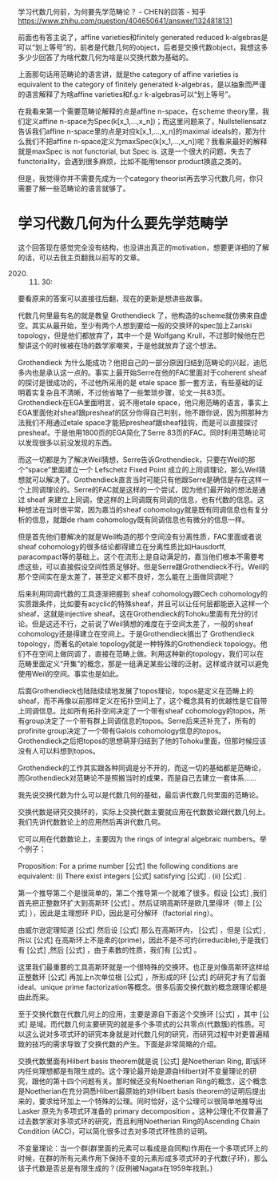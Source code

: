 学习代数几何前，为何要先学范畴论？ - CHEN的回答 - 知乎
https://www.zhihu.com/question/404650641/answer/1324818131













前面也有答主说了，affine varieties和finitely generated reduced k-algebras是可以“划上等号”的，前者是代数几何的object，后者是交换代数object，我想这多多少少回答了为啥代数几何为啥是以交换代数为基础的。

上面那句话用范畴论的语言讲，就是the category of affine varieties is equivalent to the category of finitely generated k-algebras，是以抽象而严谨的语言解释了为啥affine varieties和f.g.r k-algebras可以“划上等号”。

在我看来第一个需要范畴论解释的点是affine n-space，在scheme theory里，我们定义affine n-space为Spec(k[x_1,...,x_n])；而这里问题来了，Nullstellensatz告诉我们affine n-space里的点是对应k[x_1,...,x_n]的maximal ideals的，那为什么我们不把affine n-space定义为maxSpec(k[x_1,...,x_n])呢？我看来最好的解释就是maxSpec is not functorial, but Spec is. 这是一个很大的问题，失去了functoriality，会遇到很多麻烦，比如不能用tensor product换底之类的。

但是，我觉得你并不需要先成为一个category theorist再去学习代数几何，你只需要了解一些范畴论的语言就够了。



# 学习代数几何为什么要先学范畴学






这个回答现在感觉完全没有结构，也没讲出真正的motivation，想要更详细的了解的话，可以去我主页翻我以前写的文章。

2020. 11. 30:

要看原来的答案可以直接往后翻，现在的更新是想讲些故事。

代数几何里最有名的就是教皇 Grothendieck 了，他构造的scheme就仿佛来自虚空。其实从最开始，至少有两个人想到要给一般的交换环的spec加上Zariski topology，但是他们都放弃了，其中一个是 Wolfgang Krull，不过那时候他在巴黎讲这个的时候被在场的数学家嘲笑，于是他就放弃了这个想法。

Grothendieck 为什么能成功？他把自己的一部分原因归结到范畴论的兴起，迪厄多内也是承认这一点的。事实上最开始Serre在他的FAC里面对于coherent sheaf的探讨是很成功的，不过他所采用的是 etale space 那一套方法，有些基础的证明着实复杂且不清晰，不过他省略了一些繁琐步骤，论文一共83页。Grothendieck在EGA里面明言，说不用etale space，他只用范畴的语言，事实上EGA里面他对sheaf跟presheaf的区分你得自己判别，他不跟你说，因为照那种方法我们不用通过etale space才能把presheaf跟sheaf挂钩，而是可以直接探讨presheaf。于是他用1800页的EGA简化了Serre 83页的FAC。同时利用范畴论可以发现很多以前没发现的东西。

而这一切都是为了解决Weil猜想，Serre告诉Grothendieck，只要在Weil的那个“space”里面建立一个 Lefschetz Fixed Point 成立的上同调理论，那么Weil猜想就可以解决了。Grothendieck直言当时可能只有他跟Serre是确信是存在这样一个上同调理论的。Serre的FAC就是这样的一个尝试，因为他们最开始的想法是通过 sheaf 来建立上同调，使这样的上同调既有同调的信息，也有代数的信息。这种想法在当时很平常，因为嘉当的sheaf cohomology就是既有同调信息也有复分析的信息，就跟de rham cohomology既有同调信息也有微分的信息一样。

但是首先他们要解决的就是Weil构造的那个空间没有分离性质，FAC里面或者说sheaf cohomology的很多结论都得建立在分离性质比如Hausdorff, paracompact等的基础上。这个在流形上是自动满足的，嘉当他们根本不需要考虑这些，可以直接假设空间性质足够好。但是Serre跟Grothendieck不行。Weil的那个空间实在是太差了，甚至定义都不良好，怎么能在上面做同调呢？

后来利用同调代数的工具逐渐把握到 sheaf cohomology跟Cech cohomology的实质跟条件，比如要有acyclic的特殊sheaf，并且可以让任何层都能嵌入这样一个sheaf，这就是injective sheaf。这在Grothendieck的Tohoku里面有充分的讨论。但是这还不行，之前说了Weil猜想的难度在于空间太差了，一般的sheaf cohomology还是得建立在空间上。于是Grothendieck搞出了 Grothendieck topology，而著名的etale topology就是一种特殊的Grothendieck topology。他们不在空间上做同调了，直接在范畴上做。利用这种新的topology，我们可以在范畴里面定义“开集”的概念，那是一组满足某些公理的泛射。这样或许就可以避免使用Weil的空间。事实也是如此。

后面Grothendieck也陆陆续续地发展了topos理论，topos是定义在范畴上的sheaf，而不再像以前那样定义在拓扑空间上了，这个概念具有的优越性是它自带上同调信息。比如所有拓扑空间决定了一个带有sheaf cohomology的topos，所有group决定了一个带有群上同调信息的topos。Serre后来还补充了，所有的profinite group决定了一个带有Galois cohomology信息的topos。Grothendieck之后把topos的思想萌芽归结到了他的Tohoku里面，但那时候应该没有人可以料想到topos。

Grothendieck的工作其实跟各种同调是分不开的，而这一切的基础都是范畴论，而Grothendieck对范畴论不是照搬当时的成果，而是自己去建立一套体系......

我先说交换代数为什么可以是代数几何的基础，最后讲代数几何里面的范畴论。

交换代数是研究交换环的，实际上交换代数主要就应用在代数数论跟代数几何上。我们先讲代数数论上的应用然后再讲代数几何。

它可以用在代数数论上，主要因为 the rings of integral algebraic numbers。举个例子：

Proposition: For a prime number [公式] the following conditions are equivalent:
(i) There exist integers [公式] satisfying [公式] .
(ii) [公式] .

第一个推导第二个是很简单的，第二个推导第一个就难了很多。假设 [公式] ,我们首先把正整数环扩大到高斯环 [公式] 。然后证明高斯环是欧几里得环（带上 [公式] ），因此是主理想环 PID，因此是可分解环（factorial ring）。

由威尔逊定理知道 [公式] 然后设 [公式] 那么在高斯环内， [公式] ，但是 [公式] ,所以 [公式] 在高斯环上不是素的(prime)，因此不是不可约(irreducible),于是我们有 [公式] ,然后 [公式] ，由于素数的性质，我们有 [公式] 。

这里我们最重要的工具高斯环就是一个很特殊的交换环。也正是对像高斯环这样给正整数环 [公式] 再加上n次单位根 [公式] ，所形成的环 [公式] 的研究才有了后面ideal、unique prime factorization等概念。很多后面交换代数的概念跟理论都是由此而来。

至于交换代数在代数几何上的应用，主要是源自下面这个交换环 [公式] ，其中 [公式] 是域。而代数几何主要研究的就是多个多项式的公共零点(代数簇)的性质。可以这么说对多项式环的研究本身就是对代数几何的研究，而研究过程中对更普遍精致的技巧的需求导致了交换代数的产生。下面是非常简略的介绍。

交换代数里面有Hilbert basis theorem就是说 [公式] 是Noetherian Ring, 即该环内任何理想都是有限生成的。这个理论最开始是源自Hilbert对不变量理论的研究，跟他的第十四个问题有关。那时候还没有Noetherian Ring的概念，这个概念是Noetherian在充分洞悉Hilbert最原始的对Hilbert basis theorem的证明后提出来的，要求给环加上一个特殊的公理。同时恰好，这个公理可以很简单地推导出Lasker 原先为多项式环准备的 primary decomposition 。这种公理化不仅普遍了过去数学家对多项式环的研究，而且利用Noetherian Ring的Ascending Chain Condition (ACC)，可以简化很多过去对多项式环性质的证明。

不变量理论：当一个群(群里面的元素可以看成是自同构)作用在一个多项式环上的时候，在群的所有元素作用下保持不变的元素形成多项式环的子代数(子环)，那么该子代数是否总是有限生成的？(反例被Nagata在1959年找到。)






















